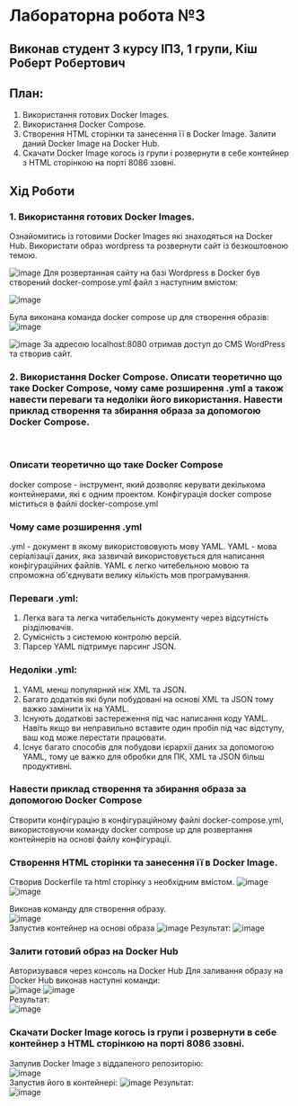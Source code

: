 # Лабораторна робота №3

## Виконав студент 3 курсу ІПЗ, 1 групи, Кіш Роберт Робертович

## План:
1. Використання готових Docker Images.
2. Використання Docker Compose.
3. Створення HTML сторінки та занесення її в Docker Image. Залити даний Docker Image на Docker Hub.
4. Скачати Docker Image когось із групи і розвернути в себе контейнер з HTML сторінкою на порті 8086 ззовні.



## Хід Роботи


### 1. Використання готових Docker Images.	
Ознайомитись із готовими Docker Images які знаходяться на Docker Hub. Використати образ wordpress та розвернути сайт із безкоштовною темою.

![image](./images/Screenshot_6.png)
Для розвертанная сайту на базі Wordpress в Docker був створений docker-compose.yml файл з наступним вмістом:

![image](./images/Screenshot_5.png)

Була виконана команда docker compose up для створення образів:
![image](./images/Screenshot_1.png)

![image](./images/Screenshot_2.png)
За адресою localhost:8080 отримав доступ до CMS WordPress та створив сайт.

### 2. Використання Docker Compose. Описати теоретично що таке Docker Compose, чому саме розширення .yml а також навести переваги та недоліки його використання. Навести приклад створення та збирання образа за допомогою Docker Compose.
<br>

### Описати теоретично що таке Docker Compose
docker compose - інструмент, який дозволяє керувати декількома контейнерами, які є одним проектом. Конфігурація docker compose міститься в файлі docker-compose.yml

### Чому саме розширення .yml
.yml - документ в якому використововують мову YAML. YAML - мова серіалізації даних, яка зазвичай використовується для написання конфігураційних файлів. YAML є легко читебельною мовою та спроможна об'єднувати велику кількість мов програмування.

### Переваги .yml:
1. Легка вага та легка читабельність документу через відсутність різділювачів.
2. Сумісність з системою контролю версій.
3. Парсер YAML підтримує парсинг JSON.

### Недоліки .yml:
1. YAML менш популярний ніж XML та JSON.
2. Багато додатків які були побудовані на основі XML та JSON тому важко замінити їх на YAML.
3. Існують додаткові застереження під час написання коду YAML. Навіть якщо ви неправильно вставите один пробіл під час відступу, ваш код може перестати працювати.
4. Існує багато способів для побудови ієрархії даних за допомогою YAML, тому це важко для обробки для ПК, XML та JSON більш продуктивні.

### Навести приклад створення та збирання образа за допомогою Docker Compose
Створити конфігурацію в конфігураційному файлі docker-compose.yml, використовуючи команду docker compose up для розвертання контейнерів на основі файлу конфігурації. 

### Створення HTML сторінки та занесення її в Docker Image.
Створив Dockerfile та html сторінку з необхідним вмістом.
![image](./images/Screenshot_3.png) 
![image](./images/Screenshot_4.png)

Виконав команду для створення образу.\
![image](./images/Screenshot_7.png)\
Запустив контейнер на основі образа
![image](./images/Screenshot_8.png)
Результат:
![image](./images/Screenshot_9.png)

### Залити готовий образ на Docker Hub

Авторизувався через консоль на Docker Hub
Для заливання образу на Docker Hub виконав наступні команди:\
![image](./images/Screenshot_10.png)
![image](./images/Screenshot_11.png)\
Результат: \
![image](./images/Screenshot_12.png)

### Скачати Docker Image когось із групи і розвернути в себе контейнер з HTML сторінкою на порті 8086 ззовні.
Запулив Docker Image з віддаленого репозиторію:\
![image](./images/Screenshot_13.png)\
Запустив його в контейнері:
![image](./images/Screenshot_14.png)
Результат:\
![image](./images/Screenshot_15.png)